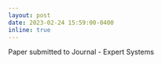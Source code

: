 ```yaml
---
layout: post
date: 2023-02-24 15:59:00-0400
inline: true
---
```


Paper submitted to Journal - Expert Systems
